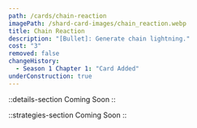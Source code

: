 ```yaml
---
path: /cards/chain-reaction
imagePath: /shard-card-images/chain_reaction.webp
title: Chain Reaction
description: "[Bullet]: Generate chain lightning."
cost: "3"
removed: false
changeHistory:
  - Season 1 Chapter 1: "Card Added"
underConstruction: true
---
```


::details-section
Coming Soon
::

::strategies-section
Coming Soon
::
